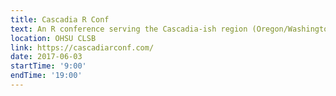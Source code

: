 ```yaml
---
title: Cascadia R Conf
text: An R conference serving the Cascadia-ish region (Oregon/Washington/BC).
location: OHSU CLSB
link: https://cascadiarconf.com/
date: 2017-06-03
startTime: '9:00'
endTime: '19:00'
---
```


